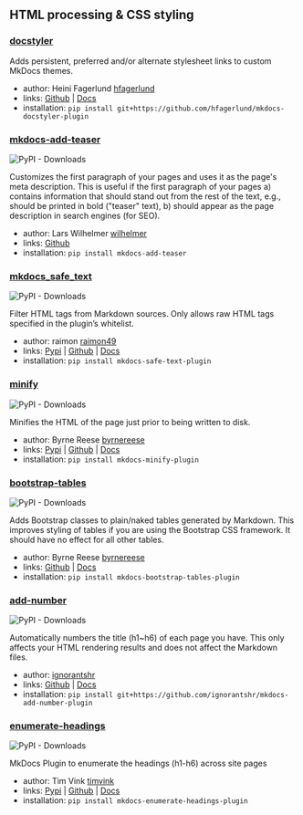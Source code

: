 ## HTML processing & CSS styling

### [docstyler](https://github.com/hfagerlund/mkdocs-docstyler-plugin)

Adds persistent, preferred and/or alternate stylesheet links to custom MkDocs themes.

- author: Heini Fagerlund [hfagerlund](https://github.com/hfagerlund)
- links: [Github](https://github.com/hfagerlund/mkdocs-docstyler-plugin) \| [Docs](https://github.com/hfagerlund/mkdocs-docstyler-plugin/blob/master/README.md)
- installation: `pip install git+https://github.com/hfagerlund/mkdocs-docstyler-plugin`

### [mkdocs-add-teaser](https://github.com/wilhelmer/mkdocs-add-teaser)

<img alt="PyPI - Downloads" src="https://img.shields.io/pypi/dm/mkdocs-add-teaser">

Customizes the first paragraph of your pages and uses it as the page's meta description. This is useful if the first paragraph of your pages a) contains information that should stand out from the rest of the text, e.g., should be printed in bold ("teaser" text), b) should appear as the page description in search engines (for SEO).

- author: Lars Wilhelmer [wilhelmer](https://github.com/wilhelmer)
- links: [Github](https://github.com/wilhelmer/mkdocs-add-teaser)
- installation: `pip install mkdocs-add-teaser`

### [mkdocs_safe_text](https://github.com/raimon49/mkdocs-safe-text-plugin)

<img alt="PyPI - Downloads" src="https://img.shields.io/pypi/dm/mkdocs-safe-text-plugin">

Filter HTML tags from Markdown sources. Only allows raw HTML tags specified in the plugin’s whitelist.

- author: raimon [raimon49](https://github.com/raimon49)
- links: [Pypi](https://pypi.org/project/mkdocs-safe-text-plugin/) \| [Github](https://github.com/raimon49/mkdocs-safe-text-plugin) \| [Docs](https://github.com/raimon49/mkdocs-safe-text-plugin/blob/master/README.md)
- installation: `pip install mkdocs-safe-text-plugin`

### [minify](https://github.com/byrnereese/mkdocs-minify-plugin)

<img alt="PyPI - Downloads" src="https://img.shields.io/pypi/dm/mkdocs-minify-plugin">

Minifies the HTML of the page just prior to being written to disk.

- author: Byrne Reese [byrnereese](https://github.com/byrnereese)
- links: [Pypi](https://pypi.org/project/mkdocs-minify-plugin/) \| [Github](https://github.com/byrnereese/mkdocs-minify-plugin) \| [Docs](https://github.com/byrnereese/mkdocs-minify-plugin/blob/master/README.md)
- installation: `pip install mkdocs-minify-plugin`

### [bootstrap-tables](https://github.com/byrnereese/mkdocs-bootstrap-tables-plugin)

<img alt="PyPI - Downloads" src="https://img.shields.io/pypi/dm/mkdocs-bootstrap-tables-plugin">

Adds Bootstrap classes to plain/naked tables generated by Markdown. This improves styling of tables if you are using the Bootstrap CSS framework. It should have no effect for all other tables.

- author: Byrne Reese [byrnereese](https://github.com/byrnereese)
- links: [Github](https://github.com/byrnereese/mkdocs-bootstrap-tables-plugin) \| [Docs](https://github.com/byrnereese/mkdocs-bootstrap-tables-plugin/blob/master/README.md)
- installation: `pip install mkdocs-bootstrap-tables-plugin`

### [add-number](https://github.com/ignorantshr/mkdocs-add-number-plugin)

<img alt="PyPI - Downloads" src="https://img.shields.io/pypi/dm/mkdocs-add-number-plugin">

Automatically numbers the title (h1~h6) of each page you have. This only affects your HTML rendering results and does not affect the Markdown files.

- author: [ignorantshr](https://github.com/ignorantshr)
- links: [Github](https://github.com/ignorantshr/mkdocs-add-number-plugin) \| [Docs](https://github.com/ignorantshr/mkdocs-add-number-plugin/blob/master/README.md)
- installation: `pip install git+https://github.com/ignorantshr/mkdocs-add-number-plugin`

### [enumerate-headings](https://github.com/timvink/mkdocs-enumerate-headings-plugin)

<img alt="PyPI - Downloads" src="https://img.shields.io/pypi/dm/mkdocs-enumerate-headings-plugin">

MkDocs Plugin to enumerate the headings (h1-h6) across site pages

- author: Tim Vink [timvink](https://github.com/timvink)
- links: [Pypi](https://pypi.org/project/mkdocs-enumerate-headings-plugin/) \| [Github](https://github.com/timvink/mkdocs-enumerate-headings-plugin) \| [Docs](https://github.com/timvink/mkdocs-enumerate-headings-plugin)
- installation: `pip install mkdocs-enumerate-headings-plugin`





